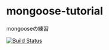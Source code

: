 mongoose-tutorial
=================

mongooseの練習

[![Build Status](https://travis-ci.org/Peranikov/mongoose-tutorial.png?branch=master)](https://travis-ci.org/Peranikov/mongoose-tutorial)
